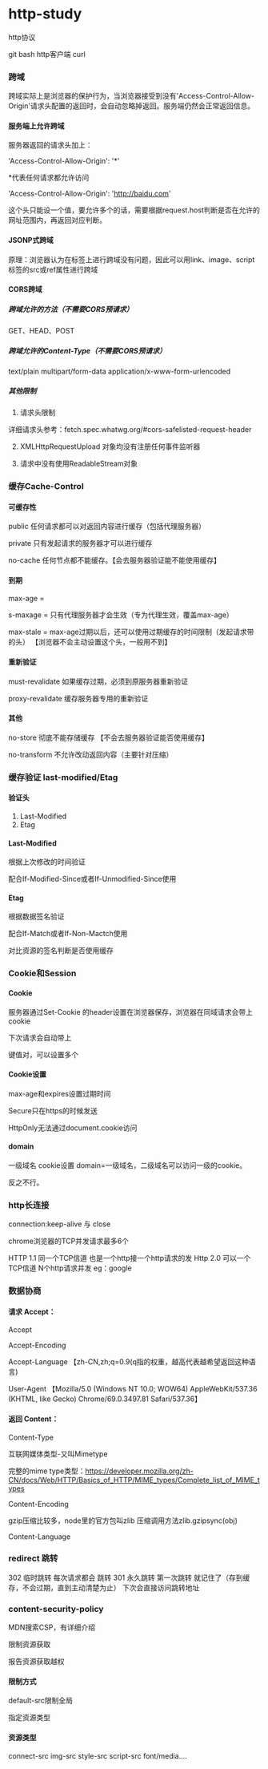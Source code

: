 # http-study
http协议

git bash http客户端 curl

### 跨域

跨域实际上是浏览器的保护行为，当浏览器接受到没有'Access-Control-Allow-Origin'请求头配置的返回时，会自动忽略掉返回。服务端仍然会正常返回信息。

#### 服务端上允许跨域

服务器返回的请求头加上：

'Access-Control-Allow-Origin': '*'

*代表任何请求都允许访问

'Access-Control-Allow-Origin': 'http://baidu.com'

这个头只能设一个值，要允许多个的话，需要根据request.host判断是否在允许的网址范围内，再返回对应判断。

#### JSONP式跨域

原理：浏览器认为在标签上进行跨域没有问题，因此可以用link、image、script标签的src或ref属性进行跨域

<script src='http://127.0.0.1:8887'></script>

#### CORS跨域

##### 跨域允许的方法（不需要CORS预请求）

GET、HEAD、POST

##### 跨域允许的Content-Type（不需要CORS预请求）

text/plain multipart/form-data application/x-www-form-urlencoded

##### 其他限制

1. 请求头限制

详细请求头参考：fetch.spec.whatwg.org/#cors-safelisted-request-header

2. XMLHttpRequestUpload 对象均没有注册任何事件监听器

3. 请求中没有使用ReadableStream对象

### 缓存Cache-Control

#### 可缓存性

public 任何请求都可以对返回内容进行缓存（包括代理服务器）

private 只有发起请求的服务器才可以进行缓存

no-cache 任何节点都不能缓存。【会去服务器验证能不能使用缓存】

#### 到期

max-age = <seconds> 

s-maxage = <seconds> 只有代理服务器才会生效（专为代理生效，覆盖max-age）

max-stale = <seconds> max-age过期以后，还可以使用过期缓存的时间限制（发起请求带的头） 【浏览器不会主动设置这个头，一般用不到】

#### 重新验证

must-revalidate 如果缓存过期，必须到原服务器重新验证

proxy-revalidate 缓存服务器专用的重新验证

#### 其他

no-store 彻底不能存储缓存 【不会去服务器验证能否使用缓存】

no-transform 不允许改动返回内容（主要针对压缩）

### 缓存验证 last-modified/Etag

#### 验证头

1. Last-Modified
2. Etag

#### Last-Modified

根据上次修改的时间验证

配合If-Modified-Since或者If-Unmodified-Since使用

#### Etag

根据数据签名验证

配合If-Match或者If-Non-Mactch使用

对比资源的签名判断是否使用缓存

### Cookie和Session

#### Cookie 

服务器通过Set-Cookie 的header设置在浏览器保存，浏览器在同域请求会带上cookie

下次请求会自动带上

键值对，可以设置多个

#### Cookie设置

max-age和expires设置过期时间

Secure只在https的时候发送

HttpOnly无法通过document.cookie访问

#### domain
一级域名 cookie设置 domain=一级域名，二级域名可以访问一级的cookie。

反之不行。

### http长连接

connection:keep-alive 与 close

chrome浏览器的TCP并发请求最多6个

HTTP 1.1 同一个TCP信道 也是一个http接一个http请求的发
Http 2.0 可以一个TCP信道 N个http请求并发 eg：google

### 数据协商

#### 请求 Accept： 

Accept 

Accept-Encoding 

Accept-Language 【zh-CN,zh;q=0.9(q指的权重，越高代表越希望返回这种语言)

User-Agent 【Mozilla/5.0 (Windows NT 10.0; WOW64) AppleWebKit/537.36 (KHTML, like Gecko) Chrome/69.0.3497.81 Safari/537.36】

#### 返回 Content：

Content-Type 

互联网媒体类型-又叫Mimetype

完整的mime type类型：https://developer.mozilla.org/zh-CN/docs/Web/HTTP/Basics_of_HTTP/MIME_types/Complete_list_of_MIME_types

Content-Encoding 

gzip压缩比较多，node里的官方包叫zlib 压缩调用方法zlib.gzipsync(obj)

Content-Language

### redirect 跳转

302 临时跳转 每次请求都会 跳转
301 永久跳转 第一次跳转 就记住了（存到缓存，不会过期，直到主动清楚为止） 下次会直接访问跳转地址

### content-security-policy

MDN搜索CSP，有详细介绍

限制资源获取

报告资源获取越权

#### 限制方式

default-src限制全局

指定资源类型

#### 资源类型
connect-src img-src style-src script-src font/media....